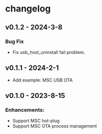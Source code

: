 # changelog

## v0.1.2 - 2024-3-8

### Bug Fix

* Fix usb_host_uninstall fail problem.

## v0.1.1 - 2024-2-1

* Add example: MSC USB OTA

## v0.1.0 - 2023-8-15

### Enhancements:

* Support MSC hot-plug
* Support MSC OTA process management

